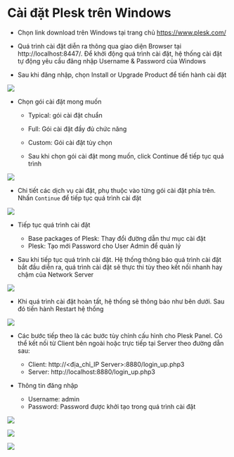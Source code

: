 # Cài đặt Plesk trên Windows
- Chọn link download trên Windows tại trang chủ https://www.plesk.com/
- Quá trình cài đặt diễn ra thông qua giao diện Browser tại http://localhost:8447/. Để khởi động quá trình cài đặt, hệ thống cài đặt tự động yêu cầu đăng nhập Username & Password của Windows

- Sau khi đăng nhập, chọn Install or Upgrade Product để tiến hành cài đặt

![](./images/plesk1.png)

- Chọn gói cài đặt mong muốn
	+ Typical: gói cài đặt chuẩn

	+ Full: Gói cài đặt đầy đủ chức năng

	+ Custom: Gói cài đặt tùy chọn

	+ Sau khi chọn gói cài đặt mong muốn, click Continue để tiếp tục quá trình

![](./images/plesk2.png)

- Chi tiết các dịch vụ cài đặt, phụ thuộc vào từng gói cài đặt phía trên. Nhấn `Continue` để tiếp tục quá trình cài đặt

![](./images/plesk3.png)

- Tiếp tục quá trình cài đặt 
	+ Base packages of Plesk: Thay đổi đường dẫn thư mục cài đặt
	+ Plesk: Tạo mới Password cho User Admin để quản lý

- Sau khi tiếp tục quá trình cài đặt. Hệ thống thông báo quá trình cài đặt bắt đầu diễn ra, quá trình cài đặt sẽ thực thi tùy theo kết nối nhanh hay chậm của Network Server

![](./images/plesk4.png)

- Khi quá trình cài đặt hoàn tất, hệ thống sẽ thông báo như bên dưới. Sau đó tiến hành Restart hệ thống

![](./images/plesk5.png)


- Các bước tiếp theo là các bước tùy chỉnh cấu hình cho Plesk Panel. Có thể kết nối từ Client bên ngoài hoặc trực tiếp tại Server theo đường dẫn sau:
	+ Client: http://<địa_chỉ_IP Server>:8880/login_up.php3
	+ Server: http://localhost:8880/login_up.php3

- Thông tin đăng nhập
	+ Username: admin
	+ Password: Password được khởi tạo trong quá trình cài đặt

![](./images/plesk6.png)

![](./images/plesk7.png)

![](./images/plesk8.png)

